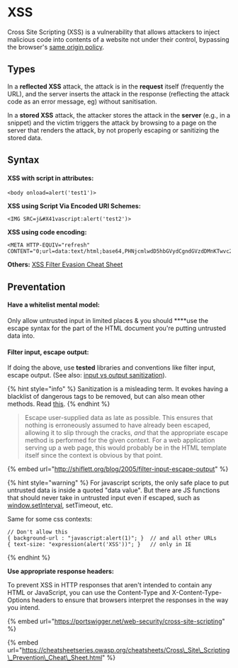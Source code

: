 # XSS

Cross Site Scripting \(XSS\) is a vulnerability that allows attackers to inject malicious code into contents of a website not under their control, bypassing the browser's [same origin policy](https://www.google.com/search?q=same+origin+policy).

## Types

In a **reflected XSS** attack, the attack is in the **request** itself \(frequently the URL\), and the server inserts the attack in the response \(reflecting the attack code as an error message, eg\) without sanitisation. 

In a **stored XSS** attack, the attacker stores the attack in the **server** \(e.g., in a snippet\) and the victim triggers the attack by browsing to a page on the server that renders the attack, by not properly escaping or sanitizing the stored data.

## Syntax

#### XSS with script in attributes:

```text
<body onload=alert('test1')>
```

**XSS using Script Via Encoded URI Schemes:**

```text
<IMG SRC=j&#X41vascript:alert('test2')>
```

**XSS using code encoding:**

```text
<META HTTP-EQUIV="refresh"
CONTENT="0;url=data:text/html;base64,PHNjcmlwdD5hbGVydCgndGVzdDMnKTwvc2NyaXB0Pg">
```

**Others:** [XSS Filter Evasion Cheat Sheet](https://www.owasp.org/index.php/XSS_Filter_Evasion_Cheat_Sheet)

## Preventation

#### Have a whitelist mental model:

Only allow untrusted input in limited places & you should ****use the escape syntax for the part of the HTML document you're putting untrusted data into.

#### Filter input, escape output:

If doing the above, use **tested** libraries and conventions like filter input, escape output. \(See also: [input vs output sanitization](https://security.stackexchange.com/questions/95325/input-sanitization-vs-output-sanitization)\). 

{% hint style="info" %}
Sanitization is a misleading term. It evokes having a blacklist of dangerous tags to be removed, but can also mean other methods. Read [this](https://kevinsmith.io/sanitize-your-inputs).
{% endhint %}

> Escape user-supplied data as late as possible. This ensures that nothing is erroneously assumed to have already been escaped, allowing it to slip through the cracks, _and_ that the appropriate escape method is performed for the given context. For a web application serving up a web page, this would probably be in the HTML template itself since the context is obvious by that point.

{% embed url="http://shiflett.org/blog/2005/filter-input-escape-output" %}



{% hint style="warning" %}
For javascript scripts, the only safe place to put untrusted data is inside a quoted "data value". But there are JS functions that should never take in untrusted input even if escaped, such as [window.setInterval](https://nemethgergely.com/building-secure-javascript-applications/), setTimeout, etc.

Same for some css contexts: 

```text
// Don't allow this
{ background-url : "javascript:alert(1)"; }  // and all other URLs
{ text-size: "expression(alert('XSS'))"; }   // only in IE
```
{% endhint %}



**Use appropriate response headers:** 

To prevent XSS in HTTP responses that aren't intended to contain any HTML or JavaScript, you can use the Content-Type and X-Content-Type-Options headers to ensure that browsers interpret the responses in the way you intend.



{% embed url="https://portswigger.net/web-security/cross-site-scripting" %}

{% embed url="https://cheatsheetseries.owasp.org/cheatsheets/Cross\_Site\_Scripting\_Prevention\_Cheat\_Sheet.html" %}



